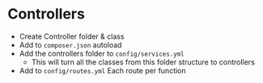 # Controllers
- Create Controller folder & class
- Add to `composer.json` autoload
- Add the controllers folder to `config/services.yml`
    - This will turn all the classes from this folder structure to controllers
- Add to `config/routes.yml`
    Each route per function
